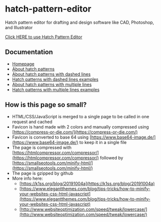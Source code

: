 # hatch-pattern-editor
Hatch pattern editor for drafting and design software like CAD, Photoshop, and Illustrator

[Click HERE to use Hatch Pattern Editor](editor.html)

## Documentation

- [Homepage](README.md)
- [About hatch patterns](docs/about.md)
- [About hatch patterns with dashed lines](docs/dashed-lines-about.md)
- [Hatch patterns with dashed lines examples](docs/dashed-lines-examples.md)
- [About hatch patterns with multiple lines](docs/multiple-lines-about.md)
- [Hatch patterns with multiple lines examples](docs/multiple-lines-examples.md)

## How is this page so small?
- HTML/CSS/JavaScript is merged to a single page to be called in one request and cached
- Favicon is hand made with 2 colors and manually compressed using [https://compress-or-die.com/](https://compress-or-die.com/)
- Favicon is converted to base 64 using [https://www.base64-image.de/](https://www.base64-image.de/) to keep it in a single file
- The page is compressed with [https://htmlcompressor.com/compressor/](https://htmlcompressor.com/compressor/) followed by [https://smallseotools.com/minify-html/](https://smallseotools.com/minify-html/)
- The page is gzipped by github
- More info here:
	- [https://k1ss.org/blog/20191004a](https://k1ss.org/blog/20191004a)
	- [https://www.elegantthemes.com/blog/tips-tricks/how-to-minify-your-websites-css-html-javascript](https://www.elegantthemes.com/blog/tips-tricks/how-to-minify-your-websites-css-html-javascript)
	- [http://www.websiteoptimization.com/speed/tweak/lowercase/](http://www.websiteoptimization.com/speed/tweak/lowercase/)
